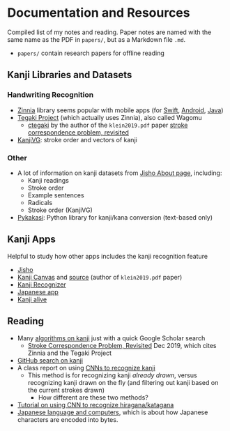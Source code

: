 # Documentation and Resources
Compiled list of my notes and reading. Paper notes are named with the same name as the PDF in `papers/`, but as a Markdown file `.md`.
* `papers/` contain research papers for offline reading

## Kanji Libraries and Datasets

### Handwriting Recognition
* [Zinnia](http://taku910.github.io/zinnia/) library seems popular with mobile apps (for [Swift](https://github.com/tuanna-hsp/kanji-handwriting-swift), [Android](https://github.com/ichisadashioko/kanji-recognition-android), [Java](https://github.com/quen/kanjirecog))
* [Tegaki Project](https://tegaki.github.io/) (which actually uses Zinnia), also called Wagomu
    * [ctegaki](https://github.com/asdfjkl/ctegaki-lib) by the author of the `klein2019.pdf` paper [stroke correspondence problem, revisited](https://arxiv.org/pdf/1909.11995.pdf)
* [KanjiVG](https://github.com/KanjiVG/kanjivg): stroke order and vectors of kanji

### Other
* A lot of information on kanji datasets from [Jisho About page](https://jisho.org/about), including:
    * Kanji readings
    * Stroke order
    * Example sentences
    * Radicals
    * Stroke order (KanjiVG)
* [Pykakasi](https://github.com/miurahr/pykakasi): Python library for kanji/kana conversion (text-based only)

## Kanji Apps
Helpful to study how other apps includes the kanji recognition feature
* [Jisho](https://jisho.org) 
* [Kanji Canvas](https://asdfjkl.github.io/kanjicanvas/) and [source](https://github.com/asdfjkl/kanjicanvas) (author of `klein2019.pdf` paper)
* [Kanji Recognizer](https://sites.google.com/site/kanjirecognizer/acknowledgments?authuser=0)
* [Japanese app](https://www.japaneseapp.com/sources/)
* [Kanji alive](https://github.com/kanjialive/)

## Reading
* Many [algorithms on kanji](https://scholar.google.com/scholar?hl=en&as_sdt=0,33&q=kanji+algorithm) just with a quick Google Scholar search
    * [Stroke Correspondence Problem, Revisited](https://arxiv.org/pdf/1909.11995.pdf) Dec 2019, which cites Zinnia and the Tegaki Project
* [GitHub search on kanji](https://github.com/search?q=kanji)
* A class report on using [CNNs to recognize kanji](http://cs231n.stanford.edu/reports/2016/pdfs/262_Report.pdf)
    * This method is for recognizing kanji *already drawn*, versus recognizing kanji drawn on the fly (and filtering out kanji based on the current strokes drawn)
        * How different are these two methods?
* [Tutorial on using CNN to recognize hiragana/katagana](https://www.freecodecamp.org/news/build-a-handwriting-recognizer-ship-it-to-app-store-fcce24205b4b/)
* [Japanese language and computers](https://en.wikipedia.org/wiki/Japanese_language_and_computers), which is about how Japanese characters are encoded into bytes.
